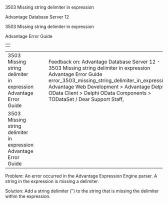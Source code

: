 3503 Missing string delimiter in expression




Advantage Database Server 12  

3503 Missing string delimiter in expression

Advantage Error Guide

|  |
| --- |
|  |

|  |  |  |  |  |
| --- | --- | --- | --- | --- |
| 3503 Missing string delimiter in expression  Advantage Error Guide |  |  | Feedback on: Advantage Database Server 12 - 3503 Missing string delimiter in expression Advantage Error Guide error\_3503\_missing\_string\_delimiter\_in\_expression Advantage Web Development > Advantage Delphi OData Client > Delphi OData Components > TODataSet / Dear Support Staff, |  |
| 3503 Missing string delimiter in expression  Advantage Error Guide |  |  |  |  |

Problem: An error occurred in the Advantage Expression Engine parser. A string in the expression is missing a delimiter.

Solution: Add a string delimiter (″) to the string that is missing the delimiter within the expression.